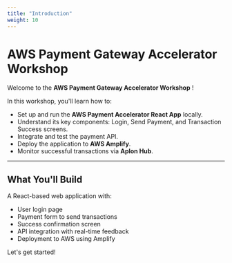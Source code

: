 ```yaml
---
title: "Introduction"
weight: 10
---
```


# AWS Payment Gateway Accelerator Workshop

Welcome to the **AWS Payment Gateway Accelerator Workshop** !

In this workshop, you'll learn how to:

- Set up and run the **AWS Payment Accelerator React App** locally.
- Understand its key components: Login, Send Payment, and Transaction Success screens.
- Integrate and test the payment API.
- Deploy the application to **AWS Amplify**.
- Monitor successful transactions via **Aplon Hub**.

---

## What You'll Build

A React-based web application with:

- User login page
- Payment form to send transactions
- Success confirmation screen
- API integration with real-time feedback
- Deployment to AWS using Amplify

Let's get started!
